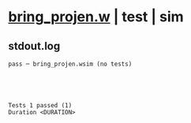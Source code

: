 # [bring_projen.w](../../../../examples/tests/valid/bring_projen.w) | test | sim

## stdout.log
```log
pass ─ bring_projen.wsim (no tests)
 




Tests 1 passed (1) 
Duration <DURATION>

```

